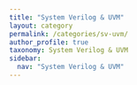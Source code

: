 ```yaml
---
title: "System Verilog & UVM"
layout: category
permalink: /categories/sv-uvm/
author_profile: true
taxonomy: System Verilog & UVM
sidebar:
  nav: "System Verilog & UVM"
---
```

